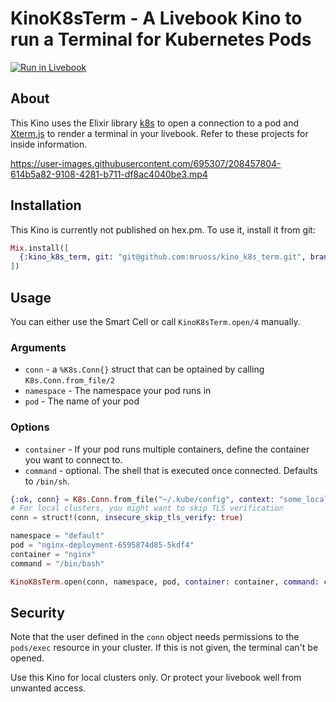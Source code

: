 # KinoK8sTerm - A Livebook Kino to run a Terminal for Kubernetes Pods

[![Run in Livebook](https://livebook.dev/badge/v1/pink.svg)](https://livebook.dev/run?url=https%3A%2F%2Fgithub.com%2Fmruoss%2Fkino_k8s_term%2Fblob%2Fmain%2FREADME.md)

## About

This Kino uses the Elixir library [k8s](https://github.com/coryodaniel/k8s) to open a connection to a pod and [Xterm.js](http://xtermjs.org/) to render a terminal in your livebook. Refer to these projects for inside information.

https://user-images.githubusercontent.com/695307/208457804-614b5a82-9108-4281-b711-df8ac4040be3.mp4

## Installation

This Kino is currently not published on hex.pm. To use it, install it from git:

```elixir
Mix.install([
  {:kino_k8s_term, git: "git@github.com:mruoss/kino_k8s_term.git", branch: "main"}
])
```

## Usage

You can either use the Smart Cell or call `KinoK8sTerm.open/4` manually.

### Arguments

- `conn` - a `%K8s.Conn{}` struct that can be optained by calling `K8s.Conn.from_file/2`
- `namespace` - The namespace your pod runs in
- `pod` - The name of your pod

### Options

- `container` - If your pod runs multiple containers, define the container you want to connect to.
- `command` - optional. The shell that is executed once connected. Defaults to `/bin/sh`.

```elixir
{:ok, conn} = K8s.Conn.from_file("~/.kube/config", context: "some_local_cluster")
# For local clusters, you might want to skip TLS verification
conn = struct!(conn, insecure_skip_tls_verify: true)

namespace = "default"
pod = "nginx-deployment-6595874d85-5kdf4"
container = "nginx"
command = "/bin/bash"

KinoK8sTerm.open(conn, namespace, pod, container: container, command: command)
```

## Security

Note that the user defined in the `conn` object needs permissions to the `pods/exec` resource in your cluster. If this is not given, the terminal can't be opened.

Use this Kino for local clusters only. Or protect your livebook well from unwanted access.
